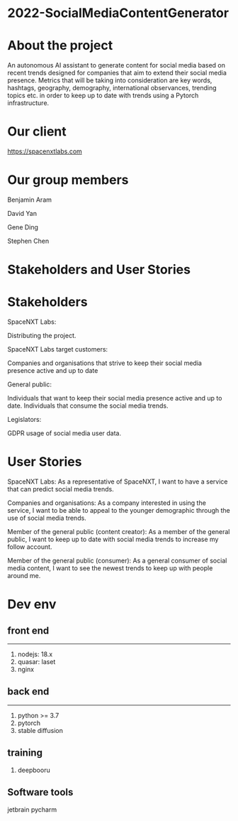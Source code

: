 # 2022-SocialMediaContentGenerator
# About the project
An autonomous AI assistant to generate content for social media based on recent trends designed for companies that aim to extend their social media presence. 
Metrics that will be taking into consideration are key words, hashtags, geography, demography, international observances, trending topics etc. in order to keep up to date with trends using a Pytorch infrastructure.

# Our client
https://spacenxtlabs.com

# Our group members
Benjamin Aram

David Yan

Gene Ding

Stephen Chen

# Stakeholders and User Stories

# Stakeholders
SpaceNXT Labs: 

Distributing the project.

SpaceNXT Labs target customers: 

Companies and organisations that strive to keep their social media presence active and up to date

General public: 

Individuals that want to keep their social media presence active and up to date.
Individuals that consume the social media trends.

Legislators:

GDPR usage of social media user data.

# User Stories
SpaceNXT Labs:
As a representative of SpaceNXT, I want to have a service that can predict social media trends.

Companies and organisations:
As a company interested in using the service, I want to be able to appeal to the younger demographic through the use of social media trends.

Member of the general public (content creator):
As a member of the general public, I want to keep up to date with social media trends to increase my follow account.

Member of the general public (consumer):
As a general consumer of social media content, I want to see the newest trends to keep up with people around me.

# Dev env

## front end

---

1. nodejs: 18.x
2. quasar: laset
3. nginx

## back end

---

1. python >= 3.7
2. pytorch
3. stable diffusion

## training

1. deepbooru


## Software tools

jetbrain pycharm
